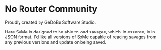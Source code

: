 # No Router Community
Proudly created by GeDoBu Software Studio.

Here SoMe is designed to be able to load savages, which, in essense, is in JSON format. I'd like all versions of SoMe capable of reading savages from any previous versions and update on being saved.